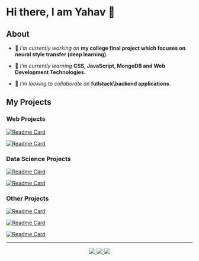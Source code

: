 # Hi there, I am Yahav 👋

## About

- 🔭 *I’m currently working on* **my college final project which focuses on neural style transfer (deep learning)**.

- 🌱 *I’m currently learning* **CSS, JavaScript, MongoDB and Web Development Technologies**.

- 👯 *I’m looking to collaborate on* **fullstack\backend applications**.

## My Projects

### Web Projects
[![Readme Card](https://github-readme-stats.vercel.app/api/pin/?username=Yahavba&repo=B7Fun)](https://github.com/Yahavba/B7Fun)

[![Readme Card](https://github-readme-stats.vercel.app/api/pin/?username=Yahavba&repo=College-portal)](https://github.com/Yahavba/College-portal)

### Data Science Projects
[![Readme Card](https://github-readme-stats.vercel.app/api/pin/?username=Yahavba&repo=Simple-machine-learning-classifier-tool)](https://github.com/Yahavba/Simple-machine-learning-classifier-tool)

[![Readme Card](https://github-readme-stats.vercel.app/api/pin/?username=Yahavba&repo=Image-classification-zero-shot-learning)](https://github.com/Yahavba/Image-classification-zero-shot-learning)

### Other Projects
[![Readme Card](https://github-readme-stats.vercel.app/api/pin/?username=Yahavba&repo=C-family-Compiler)](https://github.com/Yahavba/C-family-Compiler)

[![Readme Card](https://github-readme-stats.vercel.app/api/pin/?username=Yahavba&repo=Game-Box)](https://github.com/Yahavba/Game-Box)

[![Readme Card](https://github-readme-stats.vercel.app/api/pin/?username=Yahavba&repo=Minesweeper)](https://github.com/Yahavba/Minesweeper)

---
<div>
   <p align="center">
      <a href="https://linkedin.com/in/YahavBarDavid" target="_blank">
         <img src="https://img.shields.io/badge/LinkedIn-0077B5?&style=flat&logo=linkedin&logoColor=white"/>
      </a>
      <a href="mailto:Yahav.BarDavid@gmail.com" target="_blank">
         <img src="https://img.shields.io/badge/Gmail-%23D14836.svg?&style=flat&logo=gmail&logoColor=white"/>
      </a>
	  <a href="https://wa.me/+9720509060730" target="_blank">
         <img src="https://img.shields.io/badge/WhatsApp-25D366?&style=flat&logo=whatsapp&logoColor=white"/>
      </a>
   </p>
</div>

<!--
**Yahavba/Yahavba** is a ✨ _special_ ✨ repository because its `README.md` (this file) appears on your GitHub profile.

Here are some ideas to get you started:

- 🔭 I’m currently working on ...
- 🌱 I’m currently learning ...
- 👯 I’m looking to collaborate on ...
- 🤔 I’m looking for help with ...
- 💬 Ask me about ...
- 📫 How to reach me: ...
- 😄 Pronouns: ...
- ⚡ Fun fact: ...
-->
